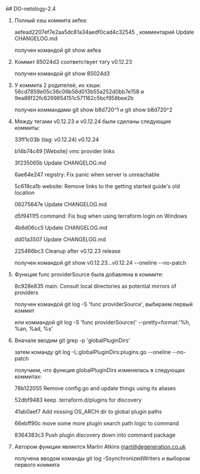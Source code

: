 й# DO-netology-2.4
1. Полный хэш коммита aefea:

   aefead2207ef7e2aa5dc81a34aedf0cad4c32545 , комментарий   Update CHANGELOG.md

   получен командой git show aefea

2. Коммит 85024d3 соответствует тэгу v0.12.23 

   получен командой git show 85024d3

3. У коммита 2 родителей, их хэши: 56cd7859e05c36c06b56d013b55a252d0bb7e158 и 9ea88f22fc6269854151c571162c5bcf958bee2b
   
   получен коммандами git show b8d720^1 и git show b8d720^2

4. Между тегами v0.12.23 и v0.12.24 были сделаны следующие коммиты:
   
   33ff1c03b (tag: v0.12.24) v0.12.24
   
   b14b74c49 [Website] vmc provider links
   
   3f235065b Update CHANGELOG.md 
   
   6ae64e247 registry: Fix panic when server is unreachable
   
   5c619ca1b website: Remove links to the getting started guide's old location
   
   06275647e Update CHANGELOG.md
  
   d5f9411f5 command: Fix bug when using terraform login on Windows
   
   4b6d06cc5 Update CHANGELOG.md

   dd01a3507 Update CHANGELOG.md

   225466bc3 Cleanup after v0.12.23 release

   получен командой git show v0.12.23…v0.12.24 --oneline --no-patch
   
5. Функция func providerSource была добавлена в коммите: 

   8c928e835 main: Consult local directories as potential mirrors of providers

   получен командой git log -S 'func providerSource', выбираем первый коммит
   
   или коммандой git log -S 'func providerSource(' --pretty=format:'%h, %an, %ad, %s'


6. Вначале вводим git grep -p 'globalPluginDirs'


   затем команду git log -L:globalPluginDirs:plugins.go --oneline --no-patch

   получаем, что функция globalPluginDirs изменялась в следующих коммитах:

   78b122055 Remove config.go and update things using its aliases

   52dbf9483 keep .terraform.d/plugins for discovery

   41ab0aef7 Add missing OS_ARCH dir to global plugin paths

   66ebff90c move some more plugin search path logic to command

   8364383c3 Push plugin discovery down into command package 

7. Автором функции является Martin Atkins <mart@degeneration.co.uk>
   
   получена вводом команды git log -SsynchronizedWriters и выбором первого коммита
